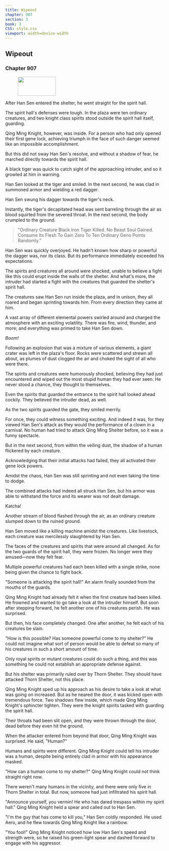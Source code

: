 ```yaml
---
title: Wipeout
chapter: 907
section: 3
book: 3
CSS: style.css
viewport: width=device-width
---
```


## Wipeout

### Chapter 907

<figure>
	<img src="../Images/gem.gif" alt="" id="gem" width="120" height="60" />
</figure>

After Han Sen entered the shelter, he went straight for the spirit hall.

The spirit hall's defenses were tough. In the plaza were ten ordinary creatures, and two knight class spirits stood outside the spirit hall itself, guarding.

Qing Ming Knight, however, was inside. For a person who had only opened their first gene lock, achieving triumph in the face of such danger seemed like an impossible accomplishment.

But this did not sway Han Sen's resolve, and without a shadow of fear, he marched directly towards the spirit hall.

A black tiger was quick to catch sight of the approaching intruder, and so it growled at him in warning.

Han Sen looked at the tiger and smiled. In the next second, he was clad in summoned armor and wielding a red dagger.

Han Sen swung his dagger towards the tiger's neck.

Instantly, the tiger's decapitated head was sent barreling through the air as blood squirted from the severed throat. In the next second, the body crumpled to the ground.

> "Ordinary Creature Black Iron Tiger Killed. No Beast Soul Gained. Consume Its Flesh To Gain Zero To Ten Ordinary Geno Points Randomly."

Han Sen was quickly overjoyed. He hadn't known how sharp or powerful the dagger was, nor its class. But its performance immediately exceeded his expectations.

The spirits and creatures all around were shocked, unable to believe a fight like this could erupt inside the walls of the shelter. And what's more, the intruder had started a fight with the creatures that guarded the shelter's spirit hall.

The creatures saw Han Sen run inside the plaza, and in unison, they all roared and began sprinting towards him. From every direction they came at him.

A vast array of different elemental powers swirled around and charged the atmosphere with an exciting volatility. There was fire, wind, thunder, and more; and everything was primed to take Han Sen down.

*Boom!*

Following an explosion that was a mixture of various elements, a giant crater was left in the plaza's floor. Rocks were scattered and strewn all about, as plumes of dust clogged the air and choked the sight of all who were there.

The spirits and creatures were humorously shocked, believing they had just encountered and wiped out the most stupid human they had ever seen. He never stood a chance, they thought to themselves.

Even the spirits that guarded the entrance to the spirit hall looked ahead cockily. They believed the intruder dead, as well.

As the two spirits guarded the gate, they smiled merrily.

For once, they could witness something exciting. And indeed it was, for they viewed Han Sen's attack as they would the performance of a clown in a carnival. No human had tried to attack Qing Ming Shelter before, so it was a funny spectacle.

But in the next second, from within the veiling dust, the shadow of a human flickered by each creature.

Acknowledging that their initial attacks had failed, they all activated their gene lock powers.

Amidst the chaos, Han Sen was still sprinting and not even taking the time to dodge.

The combined attacks had indeed all struck Han Sen, but his armor was able to withstand the force and its wearer was not dealt damage.

Katcha!

Another stream of blood flashed through the air, as an ordinary creature slumped down to the ruined ground.

Han Sen moved like a killing machine amidst the creatures. Like livestock, each creature was mercilessly slaughtered by Han Sen.

The faces of the creatures and spirits that were around all changed. As for the two guards of the spirit hall, they were frozen. No longer were they amused—now they felt fear.

Multiple powerful creatures had each been killed with a single strike, none being given the chance to fight back.

"Someone is attacking the spirit hall!" An alarm finally sounded from the mouths of the guards.

Qing Ming Knight had already felt it when the first creature had been killed. He frowned and wanted to go take a look at the intruder himself. But soon after stepping forward, he felt another one of his creatures perish. He was surprised.

But then, his face completely changed. One after another, he felt each of his creatures be slain.

"How is this possible? Has someone powerful come to my shelter?" He could not imagine what sort of person would be able to defeat so many of his creatures in such a short amount of time.

Only royal spirits or mutant creatures could do such a thing, and this was something he could not establish an appropriate defense against.

But his shelter was primarily ruled over by Thorn Shelter. They should have attacked Thorn Shelter, not this place.

Qing Ming Knight sped up his approach as his desire to take a look at what was going on increased. But as he neared the door, it was kicked open with tremendous force. Two shadows flew inside, which made Qing Ming Knight's sphincter tighten. They were the knight spirits tasked with guarding the spirit hall.

Their throats had been slit open, and they were thrown through the door, dead before they even hit the ground.

When the attacker entered from beyond that door, Qing Ming Knight was surprised. He said, "Human?"

Humans and spirits were different. Qing Ming Knight could tell his intruder was a human, despite being entirely clad in armor with his appearance masked.

"How can a human come to my shelter?" Qing Ming Knight could not think straight right now.

There weren't many humans in the vicinity, and there were only five in Thorn Shelter in total. But now, someone had just infiltrated his spirit hall.

"Announce yourself, you vermin! He who has dared trespass within my spirit hall." Qing Ming Knight held a spear and called out to Han Sen.

"I'm the guy that has come to kill you," Han Sen coldly responded. He used Aero, and he flew towards Qing Ming Knight like a rainbow.

"You fool!" Qing Ming Knight noticed how low Han Sen's speed and strength were, so he raised his green-light spear and dashed forward to engage with his aggressor.
